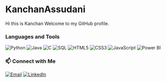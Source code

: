 # KanchanAssudani
Hi this is Kanchan 
Welcome to my GitHub profile.

###  Languages and Tools
![Python](https://img.shields.io/badge/Python-3776AB?logo=python&logoColor=white)
![Java](https://img.shields.io/badge/Java-ED8B00?logo=openjdk&logoColor=white)
![C](https://img.shields.io/badge/C-A8B9CC?logo=c&logoColor=black)
![SQL](https://img.shields.io/badge/SQL-336791?logo=postgresql&logoColor=white)
![HTML5](https://img.shields.io/badge/HTML5-E34F26?logo=html5&logoColor=white)
![CSS3](https://img.shields.io/badge/CSS3-1572B6?logo=css3&logoColor=white)
![JavaScript](https://img.shields.io/badge/JavaScript-F7DF1E?logo=javascript&logoColor=black)
![Power BI](https://img.shields.io/badge/Power%20BI-F2C811?logo=powerbi&logoColor=black)

### 📫 Connect with Me

[![Email](https://img.shields.io/badge/Email-D14836?logo=gmail&logoColor=white)](mailto:kanchiworks13@gmail.com)
[![LinkedIn](https://img.shields.io/badge/LinkedIn-0A66C2?logo=linkedin&logoColor=white)](https://www.linkedin.com/in/kanchan-assudani-259bb0229/)
